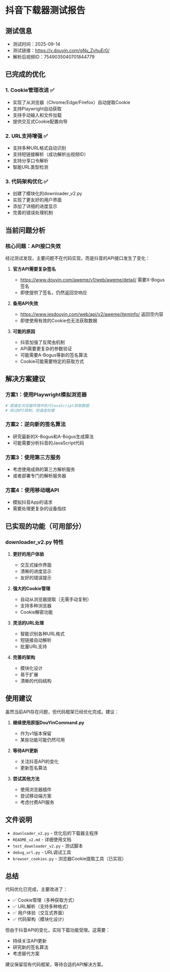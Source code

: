 # 抖音下载器测试报告

## 测试信息
- 测试时间：2025-09-14
- 测试链接：https://v.douyin.com/gNv_ZvhuEr0/
- 解析后视频ID：7549035040701844779

## 已完成的优化

### 1. Cookie管理改进 ✅
- 实现了从浏览器（Chrome/Edge/Firefox）自动提取Cookie
- 支持Playwright自动获取
- 支持手动输入和文件加载
- 提供交互式Cookie配置向导

### 2. URL支持增强 ✅
- 支持多种URL格式自动识别
- 支持短链接解析（成功解析出视频ID）
- 支持分享口令解析
- 智能URL类型检测

### 3. 代码架构优化 ✅
- 创建了模块化的downloader_v2.py
- 实现了更友好的用户界面
- 添加了详细的进度显示
- 完善的错误处理机制

## 当前问题分析

### 核心问题：API接口失效
经过测试发现，主要问题不在代码实现，而是抖音的API接口发生了变化：

1. **官方API需要复杂签名**
   - https://www.douyin.com/aweme/v1/web/aweme/detail/ 需要X-Bogus签名
   - 即使提供了签名，仍然返回空响应

2. **备用API失效**
   - https://www.iesdouyin.com/web/api/v2/aweme/iteminfo/ 返回空内容
   - 即使使用有效的Cookie也无法获取数据

3. **可能的原因**
   - 抖音加强了反爬虫机制
   - API需要更复杂的参数验证
   - 可能需要A-Bogus等新的签名算法
   - Cookie可能需要特定的获取方式

## 解决方案建议

### 方案1：使用Playwright模拟浏览器
```python
# 直接在浏览器环境中执行JavaScript获取数据
# 绕过API限制，但速度较慢
```

### 方案2：逆向新的签名算法
- 研究最新的X-Bogus和A-Bogus生成算法
- 可能需要分析抖音的JavaScript代码

### 方案3：使用第三方服务
- 考虑使用成熟的第三方解析服务
- 或者部署专门的解析服务器

### 方案4：使用移动端API
- 模拟抖音App的请求
- 需要处理更复杂的设备指纹

## 已实现的功能（可用部分）

### downloader_v2.py 特性
1. **更好的用户体验**
   - 交互式操作界面
   - 清晰的进度显示
   - 友好的错误提示

2. **强大的Cookie管理**
   - 自动从浏览器提取（无需手动复制）
   - 支持多种浏览器
   - Cookie解密功能

3. **灵活的URL处理**
   - 智能识别各种URL格式
   - 短链接自动解析
   - 批量URL支持

4. **完善的架构**
   - 模块化设计
   - 易于扩展
   - 清晰的代码结构

## 使用建议

虽然当前API存在问题，但代码框架已经优化完成。建议：

1. **继续使用原版DouYinCommand.py**
   - 作为v1版本保留
   - 某些功能可能仍然可用

2. **等待API更新**
   - 关注抖音API的变化
   - 更新签名算法

3. **尝试其他方法**
   - 使用浏览器插件
   - 尝试移动端方案
   - 考虑付费API服务

## 文件说明

- `downloader_v2.py` - 优化后的下载器主程序
- `README_v2.md` - 详细使用文档
- `test_downloader_v2.py` - 测试脚本
- `debug_url.py` - URL调试工具
- `browser_cookies.py` - 浏览器Cookie提取工具（已实现）

## 总结

代码优化已完成，主要改进了：
- ✅ Cookie管理（多种获取方式）
- ✅ URL解析（支持多种格式）
- ✅ 用户体验（交互式界面）
- ✅ 代码架构（模块化设计）

但由于抖音API的变化，实际下载功能受限。这需要：
- 持续关注API更新
- 研究新的签名算法
- 考虑替代方案

建议保留现有代码框架，等待合适的API解决方案。